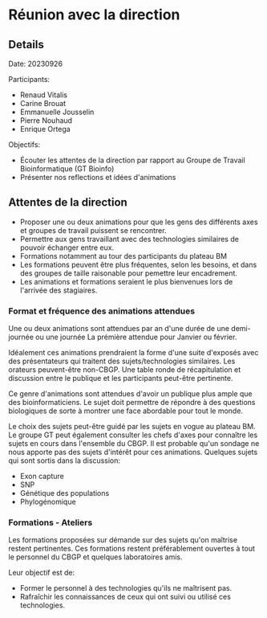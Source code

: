 # Réunion avec la direction

## Details

Date: 20230926

Participants:

* Renaud Vitalis
* Carine Brouat
* Emmanuelle Jousselin
* Pierre Nouhaud
* Enrique Ortega

Objectifs:

* Écouter les attentes de la direction par rapport au Groupe de Travail Bioinformatique (GT Bioinfo)
* Présenter nos reflections et idées d'animations

## Attentes de la direction

* Proposer une ou deux animations pour que les gens des différents axes et groupes de travail puissent se rencontrer.
* Permettre aux gens travaillant avec des technologies similaires de pouvoir échanger entre eux.
* Formations notamment au tour des participants du plateau BM
* Les formations peuvent être plus fréquentes, selon les besoins, et dans des groupes de taille raisonable pour pemettre leur encadrement.
* Les animations et formations seraient le plus bienvenues lors de l'arrivée des stagiaires.

### Format et fréquence des animations attendues

Une ou deux animations sont attendues par an d'une durée de une demi-journée ou une journée
La prémière attendue pour Janvier ou février.

Idéalement ces animations prendraient la forme d'une suite d'exposés avec des présentateurs qui traitent des sujets/technologies similaires.
Les orateurs peuvent-être non-CBGP.
Une table ronde de récapitulation et discussion entre le publique et les participants peut-être pertinente.

Ce genre d'animations sont attendues d'avoir un publique plus ample que des bioinformaticiens.
Le sujet doit permettre de répondre à des questions biologiques de sorte à montrer une face abordable pour tout le monde.

Le choix des sujets peut-être guidé par les sujets en vogue au plateau BM.
Le groupe GT peut également consulter les chefs d'axes pour connaître les sujets en cours dans l'ensemble du CBGP.
Il est probable qu'un sondage ne nous apporte pas des sujets d'intérêt pour ces animations.
Quelques sujets qui sont sortis dans la discussion:

* Exon capture
* SNP
* Génétique des populations
* Phylogénomique


### Formations - Ateliers

Les formations proposées sur démande sur des sujets qu'on maîtrise restent pertinentes.
Ces formations restent préférablement ouvertes à tout le personnel du CBGP et quelques laboratoires amis.

Leur objectif est de:

* Former le personnel à des technologies qu'ils ne maîtrisent pas.
* Rafraîchir les connaissances de ceux qui ont suivi ou utilisé ces technologies.
